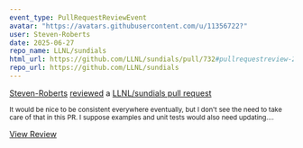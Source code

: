 ```yaml
---
event_type: PullRequestReviewEvent
avatar: "https://avatars.githubusercontent.com/u/11356722?"
user: Steven-Roberts
date: 2025-06-27
repo_name: LLNL/sundials
html_url: https://github.com/LLNL/sundials/pull/732#pullrequestreview-2964310572
repo_url: https://github.com/LLNL/sundials
---
```


<a href='https://github.com/Steven-Roberts' target='_blank'>Steven-Roberts</a> <a href='https://github.com/LLNL/sundials/pull/732#pullrequestreview-2964310572' target='_blank'>reviewed</a> a <a href='https://github.com/LLNL/sundials/pull/732' target='_blank'>LLNL/sundials pull request</a>

<small>It would be nice to be consistent everywhere eventually, but I don't see the need to take care of that in this PR. I suppose examples and unit tests would also need updating....</small>

<a href='https://github.com/LLNL/sundials/pull/732#pullrequestreview-2964310572' target='_blank'>View Review</a>